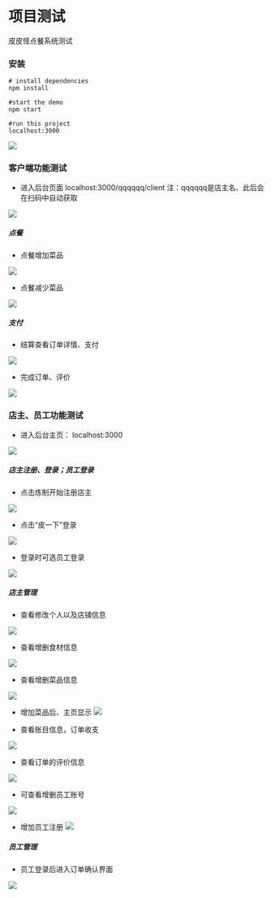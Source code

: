 # 项目测试
皮皮怪点餐系统测试

### 安装

```
# install dependencies
npm install

#start the demo
npm start

#run this project
localhost:3000
```

![](/img/项目测试/安装.png)

### 客户端功能测试

- 进入后台页面 localhost:3000/qqqqqq/client  注：qqqqqq是店主名、此后会在扫码中自动获取

![](/img/项目测试/点餐主页.png)

##### 点餐
- 点餐增加菜品

![](/img/项目测试/点餐-加.png)

- 点餐减少菜品

![](/img/项目测试/点餐-减.png)

##### 支付

- 结算查看订单详情、支付

![](/img/项目测试/订单详情.png)

- 完成订单、评价

![](/img/项目测试/评价.png)


### 店主、员工功能测试

- 进入后台主页： localhost:3000

![](/img/项目测试/后台主页.png)

##### 店主注册、登录；员工登录

- 点击炼制开始注册店主

![](/img/项目测试/店主注册.png)

- 点击“皮一下”登录

![](/img/项目测试/店主登录.png)

- 登录时可选员工登录

![](/img/项目测试/员工登录.png)

##### 店主管理

- 查看修改个人以及店铺信息

![](/img/项目测试/后台-个人信息.png)

- 查看增删食材信息

![](/img/项目测试/后台-食材信息.png)

- 查看增删菜品信息

![](/img/项目测试/后台-增删菜品.png)

- 增加菜品后、主页显示
![](/img/项目测试/后台-加菜.png)

- 查看账目信息，订单收支

![](/img/项目测试/后台-账目信息.png)

- 查看订单的评价信息

![](/img/项目测试/后台-评价信息.png)

- 可查看增删员工账号

![](/img/项目测试/后台-增删员工.png)
     
- 增加员工注册
![](/img/项目测试/res-增加员工.png)

##### 员工管理

- 员工登录后进入订单确认界面

![](/img/项目测试/员工-确认订单.png)